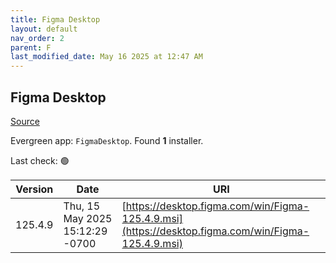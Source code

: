 ```yaml
---
title: Figma Desktop
layout: default
nav_order: 2
parent: F
last_modified_date: May 16 2025 at 12:47 AM
---
```


## Figma Desktop

[Source](https://www.figma.com/)

Evergreen app: `FigmaDesktop`. Found **1** installer.

Last check: 🟢

| Version | Date                            | URI                                                                                                |
| ------- | ------------------------------- | -------------------------------------------------------------------------------------------------- |
| 125.4.9 | Thu, 15 May 2025 15:12:29 -0700 | [https://desktop.figma.com/win/Figma-125.4.9.msi](https://desktop.figma.com/win/Figma-125.4.9.msi) |
